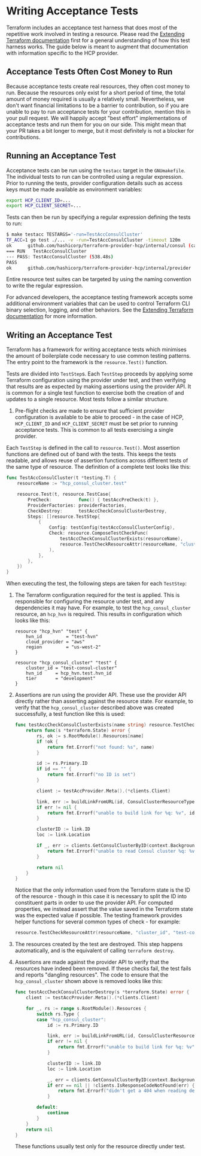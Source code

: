 # Writing Acceptance Tests

Terraform includes an acceptance test harness that does most of the repetitive
work involved in testing a resource. Please read the [Extending Terraform documentation](https://www.terraform.io/docs/extend/testing/index.html)
first for a general understanding of how this test harness works. The guide
below is meant to augment that documentation with information specific to the
HCP provider.

## Acceptance Tests Often Cost Money to Run

Because acceptance tests create real resources, they often cost money to run.
Because the resources only exist for a short period of time, the total amount
of money required is usually a relatively small. Nevertheless, we don't want
financial limitations to be a barrier to contribution, so if you are unable to
pay to run acceptance tests for your contribution, mention this in your
pull request. We will happily accept "best effort" implementations of
acceptance tests and run them for you on our side. This might mean that your PR
takes a bit longer to merge, but it most definitely is not a blocker for
contributions.

## Running an Acceptance Test

Acceptance tests can be run using the `testacc` target in the
`GNUmakefile`. The individual tests to run can be controlled using a regular
expression. Prior to running the tests, provider configuration details such as
access keys must be made available as environment variables:

```sh
export HCP_CLIENT_ID=...
export HCP_CLIENT_SECRET=...
```

Tests can then be run by specifying a regular expression defining the tests to run:

```sh
$ make testacc TESTARGS='-run=TestAccConsulCluster'
TF_ACC=1 go test ./... -v -run=TestAccConsulCluster -timeout 120m
ok  	github.com/hashicorp/terraform-provider-hcp/internal/consul	(cached) [no tests to run]
=== RUN   TestAccConsulCluster
--- PASS: TestAccConsulCluster (538.48s)
PASS
ok  	github.com/hashicorp/terraform-provider-hcp/internal/provider	539.112s
```

Entire resource test suites can be targeted by using the naming convention to
write the regular expression.

For advanced developers, the acceptance testing framework accepts some additional environment variables that can be used to control Terraform CLI binary selection, logging, and other behaviors. See the [Extending Terraform documentation](https://www.terraform.io/docs/extend/testing/acceptance-tests/index.html#environment-variables) for more information.

## Writing an Acceptance Test

Terraform has a framework for writing acceptance tests which minimises the
amount of boilerplate code necessary to use common testing patterns. The entry
point to the framework is the `resource.Test()` function.

Tests are divided into `TestStep`s. Each `TestStep` proceeds by applying some
Terraform configuration using the provider under test, and then verifying that
results are as expected by making assertions using the provider API. It is
common for a single test function to exercise both the creation of and updates
to a single resource. Most tests follow a similar structure.

1. Pre-flight checks are made to ensure that sufficient provider configuration
   is available to be able to proceed - in the case of HCP, `HCP_CLIENT_ID` and `HCP_CLIENT_SECRET` must be set prior
   to running acceptance tests. This is common to all tests exercising a single
   provider.

Each `TestStep` is defined in the call to `resource.Test()`. Most assertion
functions are defined out of band with the tests. This keeps the tests
readable, and allows reuse of assertion functions across different tests of the
same type of resource. The definition of a complete test looks like this:

```go
func TestAccConsulCluster(t *testing.T) {
    resourceName := "hcp_consul_cluster.test"

    resource.Test(t, resource.TestCase{
        PreCheck:          func() { testAccPreCheck(t) },
        ProviderFactories: providerFactories,
        CheckDestroy:      testAccCheckConsulClusterDestroy,
        Steps: []resource.TestStep{
            {
                Config: testConfig(testAccConsulClusterConfig),
                Check: resource.ComposeTestCheckFunc(
                    testAccCheckConsulClusterExists(resourceName),
                    resource.TestCheckResourceAttr(resourceName, "cluster_id", "test-consul-cluster"),
                ),
            },
        },
    })
}
```

When executing the test, the following steps are taken for each `TestStep`:

1. The Terraform configuration required for the test is applied. This is
   responsible for configuring the resource under test, and any dependencies it
   may have. For example, to test the `hcp_consul_cluster` resource, an
   `hcp_hvn` is required. This results in configuration which
   looks like this:

    ```hcl
    resource "hcp_hvn" "test" {
        hvn_id         = "test-hvn"
        cloud_provider = "aws"
        region         = "us-west-2"
    }
    
    resource "hcp_consul_cluster" "test" {
        cluster_id = "test-consul-cluster"
        hvn_id     = hcp_hvn.test.hvn_id
        tier       = "development"
    }
    ```

1. Assertions are run using the provider API. These use the provider API
   directly rather than asserting against the resource state. For example, to
   verify that the `hcp_consul_cluster` described above was created
   successfully, a test function like this is used:

    ```go
    func testAccCheckConsulClusterExists(name string) resource.TestCheckFunc {
        return func(s *terraform.State) error {
            rs, ok := s.RootModule().Resources[name]
            if !ok {
                return fmt.Errorf("not found: %s", name)
            }

            id := rs.Primary.ID
            if id == "" {
                return fmt.Errorf("no ID is set")
            }

            client := testAccProvider.Meta().(*clients.Client)

            link, err := buildLinkFromURL(id, ConsulClusterResourceType, client.Config.OrganizationID)
            if err != nil {
                return fmt.Errorf("unable to build link for %q: %v", id, err)
            }

            clusterID := link.ID
            loc := link.Location

            if _, err := clients.GetConsulClusterByID(context.Background(), client, loc, clusterID); err != nil {
                return fmt.Errorf("unable to read Consul cluster %q: %v", id, err)
            }

            return nil
        }
    }
    ```

   Notice that the only information used from the Terraform state is the ID of
   the resource - though in this case it is necessary to split the ID into
   constituent parts in order to use the provider API. For computed properties,
   we instead assert that the value saved in the Terraform state was the
   expected value if possible. The testing framework provides helper functions
   for several common types of check - for example:

    ```go
    resource.TestCheckResourceAttr(resourceName, "cluster_id", "test-consul-cluster"),
    ```

1. The resources created by the test are destroyed. This step happens
   automatically, and is the equivalent of calling `terraform destroy`.

1. Assertions are made against the provider API to verify that the resources
   have indeed been removed. If these checks fail, the test fails and reports
   "dangling resources". The code to ensure that the `hcp_consul_cluster` shown
   above is removed looks like this:

    ```go
    func testAccCheckConsulClusterDestroy(s *terraform.State) error {
        client := testAccProvider.Meta().(*clients.Client)

        for _, rs := range s.RootModule().Resources {
            switch rs.Type {
            case "hcp_consul_cluster":
                id := rs.Primary.ID

                link, err := buildLinkFromURL(id, ConsulClusterResourceType, client.Config.OrganizationID)
                if err != nil {
                    return fmt.Errorf("unable to build link for %q: %v", id, err)
                }

                clusterID := link.ID
                loc := link.Location

                _, err = clients.GetConsulClusterByID(context.Background(), client, loc, clusterID)
                if err == nil || !clients.IsResponseCodeNotFound(err) {
                    return fmt.Errorf("didn't get a 404 when reading destroyed Consul cluster %q: %v", id, err)
                }

            default:
                continue
            }
        }
        return nil
    }
    ```

   These functions usually test only for the resource directly under test.
